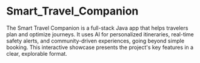# Smart_Travel_Companion
The Smart Travel Companion is a full-stack Java app that helps travelers plan and optimize journeys. It uses AI for personalized itineraries, real-time safety alerts, and community-driven experiences, going beyond simple booking. This interactive showcase presents the project's key features in a clear, explorable format.

